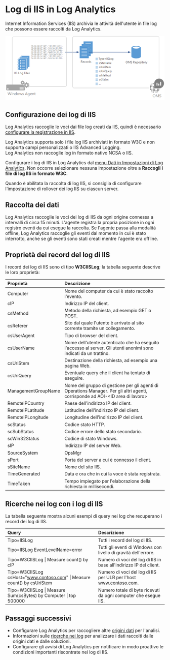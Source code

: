 <properties
   pageTitle="Log di IIS in Log Analytics | Microsoft Azure"
   description="Internet Information Services (IIS) archivia le attività dell'utente in file log che possono essere raccolti da Log Analytics.  Questo articolo descrive come configurare una raccolta di log di IIS e i dettagli dei record creati nel repository OMS."
   services="log-analytics"
   documentationCenter=""
   authors="bwren"
   manager="jwhit"
   editor="tysonn" />
<tags
   ms.service="log-analytics"
   ms.devlang="na"
   ms.topic="article"
   ms.tgt_pltfrm="na"
   ms.workload="infrastructure-services"
   ms.date="10/18/2016"
   ms.author="bwren" />


# <a name="iis-logs-in-log-analytics"></a>Log di IIS in Log Analytics
Internet Information Services (IIS) archivia le attività dell'utente in file log che possono essere raccolti da Log Analytics.  

![Log di IIS](media/log-analytics-data-sources-iis-logs/overview.png)

## <a name="configuring-iis-logs"></a>Configurazione dei log di IIS
Log Analytics raccoglie le voci dai file log creati da IIS, quindi è necessario [configurare la registrazione in IIS](https://technet.microsoft.com/library/hh831775.aspx).

Log Analytics supporta solo i file log IIS archiviati in formato W3C e non supporta campi personalizzati o IIS Advanced Logging.  
Log Analytics non raccoglie log in formato nativo NCSA o IIS.

Configurare i log di IIS in Log Analytics dal [menu Dati in Impostazioni di Log Analytics](log-analytics-data-sources.md#configuring-data-sources).  Non occorre selezionare nessuna impostazione oltre a **Raccogli i file di log IIS in formato W3C**.

Quando è abilitata la raccolta di log IIS, si consiglia di configurare l'impostazione di rollover dei log IIS su ciascun server.


## <a name="data-collection"></a>Raccolta dei dati

Log Analytics raccoglie le voci dei log di IIS da ogni origine connessa a intervalli di circa 15 minuti.  L'agente registra la propria posizione in ogni registro eventi da cui esegue la raccolta.  Se l'agente passa alla modalità offline, Log Analytics raccoglie gli eventi dal momento in cui è stato interrotto, anche se gli eventi sono stati creati mentre l'agente era offline.


## <a name="iis-log-record-properties"></a>Proprietà dei record del log di IIS

I record dei log di IIS sono di tipo **W3CIISLog**; la tabella seguente descrive le loro proprietà:

| Proprietà | Descrizione |
|:--|:--|
| Computer | Nome del computer da cui è stato raccolto l'evento. |
| cIP | Indirizzo IP del client. |
| csMethod | Metodo della richiesta, ad esempio GET o POST. |
| csReferer | Sito dal quale l'utente è arrivato al sito corrente tramite un collegamento. |
| csUserAgent | Tipo di browser del client. |
| csUserName | Nome dell'utente autenticato che ha eseguito l'accesso al server. Gli utenti anonimi sono indicati da un trattino. |
| csUriStem | Destinazione della richiesta, ad esempio una pagina Web. |
| csUriQuery | Eventuale query che il client ha tentato di eseguire. |
| ManagementGroupName | Nome del gruppo di gestione per gli agenti di Operations Manager.  Per gli altri agenti, corrisponde ad AOI-\<ID area di lavoro\> |
| RemoteIPCountry | Paese dell'indirizzo IP del client. |
| RemoteIPLatitude | Latitudine dell'indirizzo IP del client. |
| RemoteIPLongitude | Longitudine dell'indirizzo IP del client. |
| scStatus | Codice stato HTTP. |
| scSubStatus | Codice errore dello stato secondario. |
| scWin32Status | Codice di stato Windows. |
| sIP | Indirizzo IP del server Web. |
| SourceSystem  | OpsMgr |
| sPort | Porta del server a cui è connesso il client. |
| sSiteName | Nome del sito IIS. |
| TimeGenerated | Data e ora che in cui la voce è stata registrata. |
| TimeTaken | Tempo impiegato per l'elaborazione della richiesta in millisecondi. |

## <a name="log-searches-with-iis-logs"></a>Ricerche nei log con i log di IIS

La tabella seguente mostra alcuni esempi di query nei log che recuperano i record dei log di IIS.

| Query | Descrizione |
|:--|:--|
| Tipo=IISLog | Tutti i record del log di IIS. |
| Tipo=IISLog EventLevelName=error | Tutti gli eventi di Windows con livello di gravità dell'errore. |
| Tipo=W3CIISLog &#124; Measure count() by cIP | Numero di voci del log di IIS in base all'indirizzo IP del client. |
| Tipo=W3CIISLog csHost="www.contoso.com" &#124; Measure count() by csUriStem | Numero di voci del log di IIS per ULR per l'host www.contoso.com. |
| Tipo=W3CIISLog &#124; Measure Sum(csBytes) by Computer &#124; top 500000| Numero totale di byte ricevuti da ogni computer che esegue IIS. |

## <a name="next-steps"></a>Passaggi successivi

- Configurare Log Analytics per raccogliere altre [origini dati](log-analytics-data-sources.md) per l'analisi.
- Informazioni sulle [ricerche nei log](log-analytics-log-searches.md) per analizzare i dati raccolti dalle origini dati e dalle soluzioni.
- Configurare gli avvisi di Log Analytics per notificare in modo proattivo le condizioni importanti riscontrate nei log di IIS.



<!--HONumber=Oct16_HO2-->


